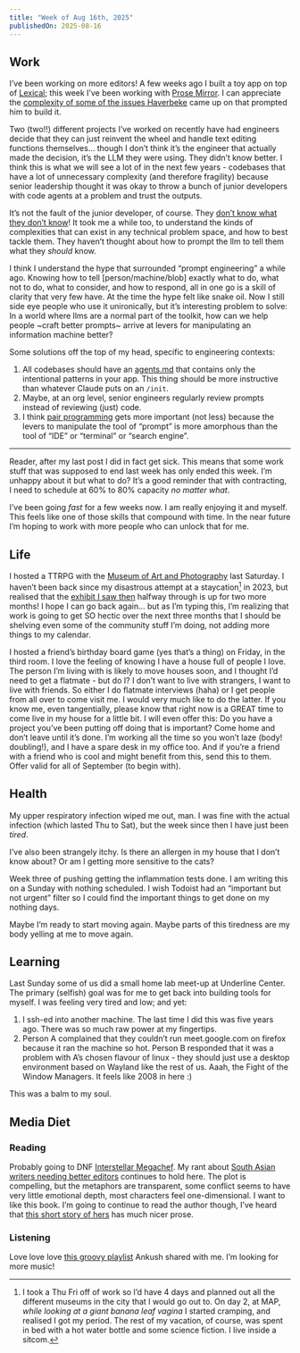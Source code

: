 ```yaml
---
title: "Week of Aug 16th, 2025"
publishedOn: 2025-08-16
---
```


## Work

I’ve been working on more editors! A few weeks ago I built a toy app on top of [Lexical](https://lexical.dev/); this week I’ve been working with [Prose Mirror](https://prosemirror.net/). I can appreciate the [complexity of some of the issues Haverbeke](https://marijnhaverbeke.nl/blog/prosemirror.html) came up on that prompted him to build it.

Two (two!!) different projects I’ve worked on recently have had engineers decide that they can just reinvent the wheel and handle text editing functions themselves... though I don’t think it’s the engineer that actually made the decision, it’s the LLM they were using. They didn’t know better. I think this is what we will see a lot of in the next few years - codebases that have a lot of unnecessary complexity (and therefore fragility) because senior leadership thought it was okay to throw a bunch of junior developers with code agents at a problem and trust the outputs.

It’s not the fault of the junior developer, of course. They [don’t know what they don’t know](https://en.wikipedia.org/wiki/Dunning%E2%80%93Kruger_effect)! It took me a while too, to understand the kinds of complexities that can exist in any technical problem space, and how to best tackle them. They haven’t thought about how to prompt the llm to tell them what they _should_ know.

I think I understand the hype that surrounded “prompt engineering” a while ago. Knowing how to tell [person/machine/blob] exactly what to do, what not to do, what to consider, and how to respond, all in one go is a skill of clarity that very few have. At the time the hype felt like snake oil. Now I still side eye people who use it unironically, but it’s interesting problem to solve: In a world where llms are a normal part of the toolkit, how can we help people ~craft better prompts~ arrive at levers for manipulating an information machine better?

Some solutions off the top of my head, specific to engineering contexts:

1. All codebases should have an [agents.md](https://agent-rules.org/) that contains only the intentional patterns in your app. This thing should be more instructive than whatever Claude puts on an `/init`.
2. Maybe, at an org level, senior engineers regularly review prompts instead of reviewing (just) code.
3. I think [pair programming](https://martinfowler.com/articles/on-pair-programming.html) gets more important (not less) because the levers to manipulate the tool of “prompt” is more amorphous than the tool of “IDE” or “terminal” or “search engine”.

---

Reader, after my last post I did in fact get sick. This means that some work stuff that was supposed to end last week has only ended this week. I’m unhappy about it but what to do? It’s a good reminder that with contracting, I need to schedule at 60% to 80% capacity _no matter what_.

I’ve been going _fast_ for a few weeks now. I am really enjoying it and myself. This feels like one of those skills that compound with time. In the near future I’m hoping to work with more people who can unlock that for me.

## Life

I hosted a TTRPG with the [Museum of Art and Photography](https://map-india.org/) last Saturday. I haven’t been back since my disastrous attempt at a staycation[^1] in 2023, but realised that the [exhibit I saw then](https://map-india.org/exhibition/visible-invisible/) halfway through is up for two more months! I hope I can go back again... but as I’m typing this, I’m realizing that work is going to get SO hectic over the next three months that I should be shelving even some of the community stuff I’m doing, not adding more things to my calendar.

I hosted a friend’s birthday board game (yes that’s a thing) on Friday, in the third room. I love the feeling of knowing I have a house full of people I love. The person I’m living with is likely to move houses soon, and I thought I’d need to get a flatmate - but do I? I don’t want to live with strangers, I want to live with friends. So either I do flatmate interviews (haha) or I get people from all over to come visit me. I would very much like to do the latter. If you know me, even tangentially, please know that right now is a GREAT time to come live in my house for a little bit. I will even offer this: Do you have a project you’ve been putting off doing that is important? Come home and don’t leave until it’s done. I’m working all the time so you won’t laze (body! doubling!), and I have a spare desk in my office too. And if you’re a friend with a friend who is cool and might benefit from this, send this to them. Offer valid for all of September (to begin with).

## Health

My upper respiratory infection wiped me out, man. I was fine with the actual infection (which lasted Thu to Sat), but the week since then I have just been _tired_.

I’ve also been strangely itchy. Is there an allergen in my house that I don’t know about? Or am I getting more sensitive to the cats?

Week three of pushing getting the inflammation tests done. I am writing this on a Sunday with nothing scheduled. I wish Todoist had an “important but not urgent” filter so I could find the important things to get done on my nothing days.

Maybe I’m ready to start moving again. Maybe parts of this tiredness are my body yelling at me to move again.

## Learning

Last Sunday some of us did a small home lab meet-up at Underline Center. The primary (selfish) goal was for me to get back into building tools for myself. I was feeling very tired and low; and yet:

1. I ssh-ed into another machine. The last time I did this was five years ago. There was so much raw power at my fingertips.
2. Person A complained that they couldn’t run meet.google.com on firefox because it ran the machine so hot. Person B responded that it was a problem with A’s chosen flavour of linux - they should just use a desktop environment based on Wayland like the rest of us. Aaah, the Fight of the Window Managers. It feels like 2008 in here :)

This was a balm to my soul.

## Media Diet

### Reading

Probably going to DNF [Interstellar Megachef](https://www.goodreads.com/book/show/207299482-interstellar-megachef). My rant about [South Asian writers needing better editors](https://tanvibhakta.mataroa.blog/blog/week-of-july-16th-2025/) continues to hold here. The plot is compelling, but the metaphors are transparent, some conflict seems to have very little emotional depth, most characters feel one-dimensional. I want to like this book. I’m going to continue to read the author though, I’ve heard that [this short story of hers](https://storythings.com/work/your-cup-runneth-over/) has much nicer prose.

### Listening

Love love love [this groovy playlist](https://open.spotify.com/playlist/0duSO2mEYuv0g3yLaSQL4J?si=UYTTy7jLQMmdisKOcdxZ6g&pi=ebnqvzBmRG-Gi) Ankush shared with me. I’m looking for more music!

[^1]: I took a Thu Fri off of work so I’d have 4 days and planned out all the different museums in the city that I would go out to. On day 2, at MAP, _while looking at a giant banana leaf vagina_ I started cramping, and realised I got my period. The rest of my vacation, of course, was spent in bed with a hot water bottle and some science fiction. I live inside a sitcom.
